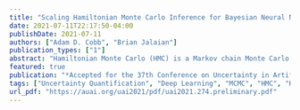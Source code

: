 ```yaml
---
title: "Scaling Hamiltonian Monte Carlo Inference for Bayesian Neural Networks with Symmetric Splitting"
date: 2021-07-11T22:17:50-04:00
publishDate: 2021-07-11 
authors: ["Adam D. Cobb", "Brian Jalaian"]
publication_types: ["1"]
abstract: "Hamiltonian Monte Carlo (HMC) is a Markov chain Monte Carlo (MCMC) approach that exhibits favourable exploration properties in high-dimensional models such as neural networks. Unfortunately, HMC has limited use in large-data regimes and little work has explored suitable approaches that aim to preserve the entire Hamiltonian. In our work, we introduce a new symmetric integration scheme for split HMC that does not rely on stochastic gradients. We show that our new formulation is more efficient than previous approaches and is easy to implement with a single GPU. As a result, we are able to perform full HMC over common deep learning architectures using entire data sets. In addition, when we compare with stochastic gradient MCMC, we show that our method achieves better performance in both accuracy and uncertainty quantification. Our approach demonstrates HMC as a feasible option when considering inference schemes for large-scale machine learning problems."
featured: true
publication: "*Accepted for the 37th Conference on Uncertainty in Artificial Intelligence (UAI 2021)*"
tags: ["Uncertainty Quantification", "Deep Learning", "MCMC", "HMC", "Hamiltonian Monte-Carlo", "Bayesian Machine Learning"]
url_pdf: "https://auai.org/uai2021/pdf/uai2021.274.preliminary.pdf"
---
```


